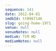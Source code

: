 ```yaml
---
sequence: 141
date: 2012-04-01
imdbId: tt0067146
slug: going-home-1971
venue: null
venueNotes: null
medium: TCM HD
mediumNotes: null
---
```

